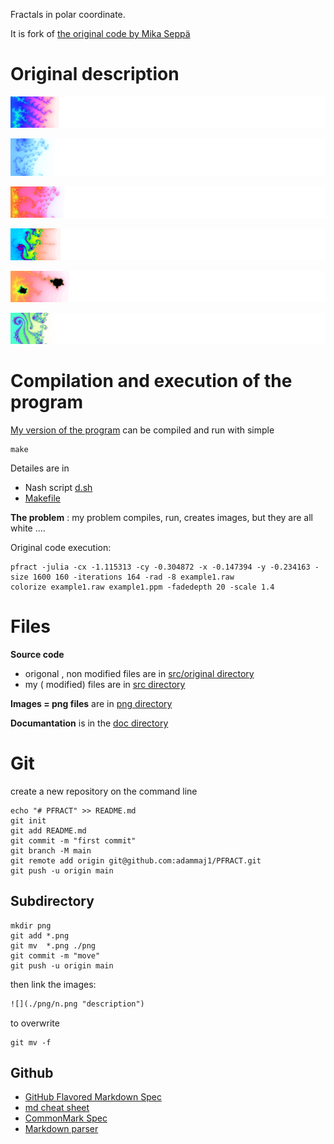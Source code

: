 


Fractals in polar coordinate. 

It is fork of [the original code by Mika Seppä]( http://neuro.hut.fi/~mseppa/images/Fract.html)

# Original description


![FractExample1.png](/png/FractExample1.png "FractExample1")

![FractExample2.png](/png/FractExample2.png "FractExample2")

![FractExample3.png](/png/FractExample3.png "FractExample3")

![FractExample4.png](/png/FractExample4.png "FractExample4")

![FractExample5.png](/png/FractExample5.png "FractExample5")

![FractExample6.png](/png/FractExample6.png "FractExample6")


# Compilation and execution of the program

[My version of the program](./src) can be compiled and run with simple 

```
make
```

Detailes are in 
* Nash script [d.sh](./src/d.sh)
* [Makefile](./src/Makefile)


**The problem** : my problem compiles, run, creates images, but they are all white .... 



Original code execution: 

```
pfract -julia -cx -1.115313 -cy -0.304872 -x -0.147394 -y -0.234163 -size 1600 160 -iterations 164 -rad -8 example1.raw
colorize example1.raw example1.ppm -fadedepth 20 -scale 1.4
```



# Files

**Source code**
* origonal , non modified files are in [src/original directory](./src/original)
* my ( modified) files are in [src directory](./src)

**Images = png files** are in [png directory](./png)

**Documantation** is in the [doc directory](./doc)


# Git

create a new repository on the command line
```
echo "# PFRACT" >> README.md
git init
git add README.md
git commit -m "first commit"
git branch -M main
git remote add origin git@github.com:adammaj1/PFRACT.git
git push -u origin main
```


## Subdirectory

```git
mkdir png
git add *.png
git mv  *.png ./png
git commit -m "move"
git push -u origin main
```
then link the images:

```txt
![](./png/n.png "description") 

```

to overwrite

```
git mv -f 
```



## Github
* [GitHub Flavored Markdown Spec](https://github.github.com/gfm/)
* [md cheat sheet](http://mdcheatsheet.com/)
* [CommonMark Spec](https://spec.commonmark.org)
* [Markdown parser ](https://markdown-it.github.io/)


